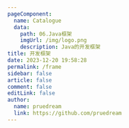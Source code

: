 ```yaml
---
pageComponent:
  name: Catalogue
  data:
    path: 06.Java框架
    imgUrl: /img/logo.png
    description: Java的开发框架
title: 开发框架
date: 2023-12-20 19:58:28
permalink: /frame
sidebar: false
article: false
comment: false
editLink: false
author: 
  name: pruedream
  link: https://github.com/pruedream
---
```

 